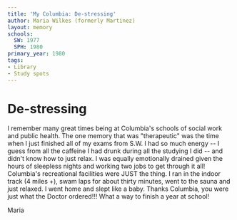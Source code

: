 ```yaml
---
title: 'My Columbia: De-stressing'
author: Maria Wilkes (formerly Martinez)
layout: memory
schools:
  SW: 1977
  SPH: 1980
primary_year: 1980
tags:
- Library
- Study spots
---
```

# De-stressing

I remember many great times being at Columbia's schools of social work and public health.  The one memory that was "therapeutic" was the time when I just finished all of my exams from S.W. I had so much energy -- I guess from all the caffeine I had drunk during all the studying I did -- and didn't know how to just relax.  I was equally emotionally drained given the hours of sleepless nights and working two jobs to get through it all!  Columbia's recreational facilities were JUST the thing.  I ran in the indoor track (4 miles +), swam laps for about thirty minutes, went to the sauna and just relaxed.  I went home and slept like a baby.  Thanks Columbia, you were just what the Doctor ordered!!!  What a way to finish a year at school!

Maria
